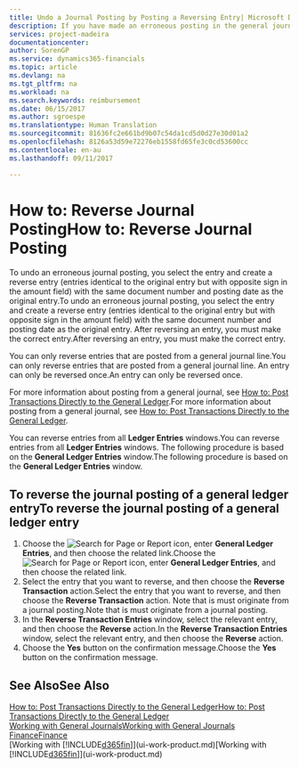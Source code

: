 ```yaml
---
title: Undo a Journal Posting by Posting a Reversing Entry| Microsoft Docs
description: If you have made an erroneous posting in the general journal, then you can use the Reverse Transaction function to undo the posting with a correct audit trail.
services: project-madeira
documentationcenter: 
author: SorenGP
ms.service: dynamics365-financials
ms.topic: article
ms.devlang: na
ms.tgt_pltfrm: na
ms.workload: na
ms.search.keywords: reimbursement
ms.date: 06/15/2017
ms.author: sgroespe
ms.translationtype: Human Translation
ms.sourcegitcommit: 81636fc2e661bd9b07c54da1cd5d0d27e30d01a2
ms.openlocfilehash: 8126a53d59e72276eb1558fd65fe3c0cd53600cc
ms.contentlocale: en-au
ms.lasthandoff: 09/11/2017

---
```

# <a name="how-to-reverse-journal-posting"></a><span data-ttu-id="0d8e0-103">How to: Reverse Journal Posting</span><span class="sxs-lookup"><span data-stu-id="0d8e0-103">How to: Reverse Journal Posting</span></span>
<span data-ttu-id="0d8e0-104">To undo an erroneous journal posting, you select the entry and create a reverse entry (entries identical to the original entry but with opposite sign in the amount field) with the same document number and posting date as the original entry.</span><span class="sxs-lookup"><span data-stu-id="0d8e0-104">To undo an erroneous journal posting, you select the entry and create a reverse entry (entries identical to the original entry but with opposite sign in the amount field) with the same document number and posting date as the original entry.</span></span> <span data-ttu-id="0d8e0-105">After reversing an entry, you must make the correct entry.</span><span class="sxs-lookup"><span data-stu-id="0d8e0-105">After reversing an entry, you must make the correct entry.</span></span>

<span data-ttu-id="0d8e0-106">You can only reverse entries that are posted from a general journal line.</span><span class="sxs-lookup"><span data-stu-id="0d8e0-106">You can only reverse entries that are posted from a general journal line.</span></span> <span data-ttu-id="0d8e0-107">An entry can only be reversed once.</span><span class="sxs-lookup"><span data-stu-id="0d8e0-107">An entry can only be reversed once.</span></span>

<span data-ttu-id="0d8e0-108">For more information about posting from a general journal, see [How to: Post Transactions Directly to the General Ledger](finance-how-post-transactions-directly.md).</span><span class="sxs-lookup"><span data-stu-id="0d8e0-108">For more information about posting from a general journal, see [How to: Post Transactions Directly to the General Ledger](finance-how-post-transactions-directly.md).</span></span>

<span data-ttu-id="0d8e0-109">You can reverse entries from all **Ledger Entries** windows.</span><span class="sxs-lookup"><span data-stu-id="0d8e0-109">You can reverse entries from all **Ledger Entries** windows.</span></span> <span data-ttu-id="0d8e0-110">The following procedure is based on the **General Ledger Entries** window.</span><span class="sxs-lookup"><span data-stu-id="0d8e0-110">The following procedure is based on the **General Ledger Entries** window.</span></span>

## <a name="to-reverse-the-journal-posting-of-a-general-ledger-entry"></a><span data-ttu-id="0d8e0-111">To reverse the journal posting of a general ledger entry</span><span class="sxs-lookup"><span data-stu-id="0d8e0-111">To reverse the journal posting of a general ledger entry</span></span>
1. <span data-ttu-id="0d8e0-112">Choose the ![Search for Page or Report](media/ui-search/search_small.png "Search for Page or Report icon") icon, enter **General Ledger Entries**, and then choose the related link.</span><span class="sxs-lookup"><span data-stu-id="0d8e0-112">Choose the ![Search for Page or Report](media/ui-search/search_small.png "Search for Page or Report icon") icon, enter **General Ledger Entries**, and then choose the related link.</span></span>
2. <span data-ttu-id="0d8e0-113">Select the entry that you want to reverse, and then choose the **Reverse Transaction** action.</span><span class="sxs-lookup"><span data-stu-id="0d8e0-113">Select the entry that you want to reverse, and then choose the **Reverse Transaction** action.</span></span> <span data-ttu-id="0d8e0-114">Note that is must originate from a journal posting.</span><span class="sxs-lookup"><span data-stu-id="0d8e0-114">Note that is must originate from a journal posting.</span></span>
3. <span data-ttu-id="0d8e0-115">In the **Reverse Transaction Entries** window, select the relevant entry, and then choose the **Reverse** action.</span><span class="sxs-lookup"><span data-stu-id="0d8e0-115">In the **Reverse Transaction Entries** window, select the relevant entry, and then choose the **Reverse** action.</span></span>
4. <span data-ttu-id="0d8e0-116">Choose the **Yes** button on the confirmation message.</span><span class="sxs-lookup"><span data-stu-id="0d8e0-116">Choose the **Yes** button on the confirmation message.</span></span>

## <a name="see-also"></a><span data-ttu-id="0d8e0-117">See Also</span><span class="sxs-lookup"><span data-stu-id="0d8e0-117">See Also</span></span>
[<span data-ttu-id="0d8e0-118">How to: Post Transactions Directly to the General Ledger</span><span class="sxs-lookup"><span data-stu-id="0d8e0-118">How to: Post Transactions Directly to the General Ledger</span></span>](finance-how-post-transactions-directly.md)  
[<span data-ttu-id="0d8e0-119">Working with General Journals</span><span class="sxs-lookup"><span data-stu-id="0d8e0-119">Working with General Journals</span></span>](ui-work-general-journals.md)  
[<span data-ttu-id="0d8e0-120">Finance</span><span class="sxs-lookup"><span data-stu-id="0d8e0-120">Finance</span></span>](finance.md)  
<span data-ttu-id="0d8e0-121">[Working with [!INCLUDE[d365fin](includes/d365fin_md.md)]](ui-work-product.md)</span><span class="sxs-lookup"><span data-stu-id="0d8e0-121">[Working with [!INCLUDE[d365fin](includes/d365fin_md.md)]](ui-work-product.md)</span></span>  

